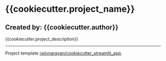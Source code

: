 # {{cookiecutter.project_name}}
## Created by: {{cookiecutter.author}}

{{cookiecutter.project_description}}



---
Project template [rajivnarayan/cookiecutter_streamlit_app](https://github.com/rajivnarayan/cookiecutter-streamlit).
